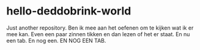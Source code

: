 # hello-deddobrink-world
Just another repository.
Ben ik mee aan het oefenen om te kijken wat ik er mee kan.
Even een paar zinnen tikken en dan lezen of het er staat.
	En nu een tab.
		En nog een. 
				EN NOG EEN TAB.
				
